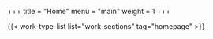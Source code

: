 +++
title = "Home"
menu = "main"
weight = 1
+++

{{< work-type-list list="work-sections" tag="homepage" >}}
